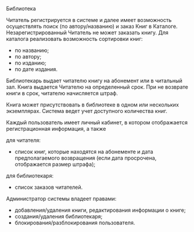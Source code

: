 Библиотека 

Читатель регистрируется в системе и далее имеет возможность осуществлять поиск (по автору/названию) и заказ Книг в Каталоге. Незарегистрированный Читатель не может заказать книгу. Для каталога реализовать возможность сортировки книг:

* по названию;
* по автору;
* по изданию;
* по дате издания.

Библиотекарь выдает читателю книгу на абонемент или в читальный зал. Книга выдается Читателю на определенный срок. При не возврате книги в срок, читателю начисляется штраф.

Книга может присутствовать в библиотеке в одном или нескольких экземплярах. Система ведет учет доступного количества книг.

Каждый пользователь имеет личный кабинет, в котором отображается регистрационная информация, а также

для читателя:

* список книг, которые находятся на абонементе и дата предполагаемого возвращения (если дата просрочена, отображается размер штрафа);

для библиотекаря:

* список заказов читателей.

Администратор системы владеет правами:

* добавления/удаления книги, редактирования информации о книге;
* создания/удаления библиотекаря;
* блокирования/разблокирования пользователя.